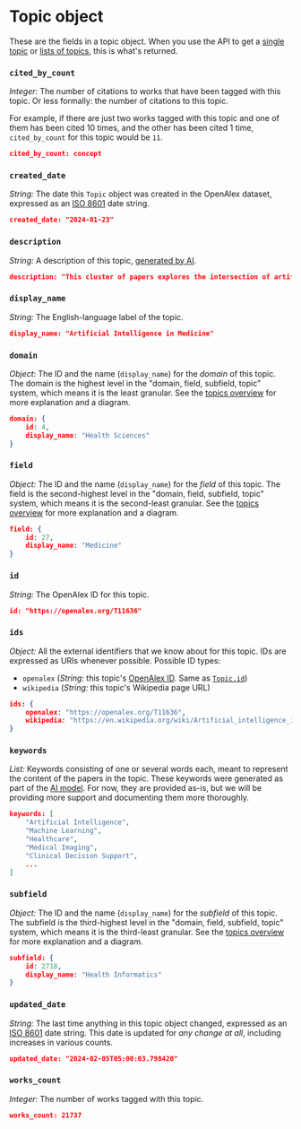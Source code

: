 # Topic object

These are the fields in a topic object. When you use the API to get a [single topic](../topics/get-a-single-topic.md) or [lists of topics](../topics/get-lists-of-topics.md), this is what's returned.

### `cited_by_count`

_Integer:_ The number of citations to works that have been tagged with this topic. Or less formally: the number of citations to this topic.

For example, if there are just two works tagged with this topic and one of them has been cited 10 times, and the other has been cited 1 time, `cited_by_count` for this topic would be `11`.

```json
cited_by_count: concept 
```

### `created_date`

_String:_ The date this `Topic` object was created in the OpenAlex dataset, expressed as an [ISO 8601](https://en.wikipedia.org/wiki/ISO\_8601) date string.

```json
created_date: "2024-01-23"
```

### `description`

_String:_ A description of this topic, [generated by AI](./README.md).

```json
description: "This cluster of papers explores the intersection of artificial intelligence and medicine, focusing on applications in healthcare, medical imaging, clinical decision support, and the ethical challenges associated with AI implementation. It delves into topics such as machine learning, big data, precision medicine, and the potential impact of AI on health equity."
```

### `display_name`

_String:_ The English-language label of the topic.

```json
display_name: "Artificial Intelligence in Medicine"
```

### `domain`

_Object:_ The ID and the name (`display_name`) for the _domain_ of this topic. The domain is the highest level in the "domain, field, subfield, topic" system, which means it is the least granular. See the [topics overview](./README.md) for more explanation and a diagram.

```json
domain: {
    id: 4,
    display_name: "Health Sciences"
}
```

### `field`

_Object:_ The ID and the name (`display_name`) for the _field_ of this topic. The field is the second-highest level in the "domain, field, subfield, topic" system, which means it is the second-least granular. See the [topics overview](./README.md) for more explanation and a diagram.

```json
field: {
    id: 27,
    display_name: "Medicine"
}
```

### `id`

_String:_ The OpenAlex ID for this topic.

```json
id: "https://openalex.org/T11636"
```

### `ids`

_Object:_ All the external identifiers that we know about for this topic. IDs are expressed as URIs whenever possible. Possible ID types:

* `openalex` (_String:_ this topic's [OpenAlex ID](../../how-to-use-the-api/get-single-entities/README.md#the-openalex-id). Same as [`Topic.id`](#id))
* `wikipedia` (_String:_ this topic's Wikipedia page URL)

```json
ids: {
    openalex: "https://openalex.org/T11636",
    wikipedia: "https://en.wikipedia.org/wiki/Artificial_intelligence_in_healthcare"
}
```

### `keywords`

_List:_ Keywords consisting of one or several words each, meant to represent the content of the papers in the topic. These keywords were generated as part of the [AI model](README.md). For now, they are provided as-is, but we will be providing more support and documenting them more thoroughly.

```json
keywords: [
    "Artificial Intelligence",
    "Machine Learning",
    "Healthcare",
    "Medical Imaging",
    "Clinical Decision Support",
    ...
]
```

### `subfield`

_Object:_ The ID and the name (`display_name`) for the _subfield_ of this topic. The subfield is the third-highest level in the "domain, field, subfield, topic" system, which means it is the third-least granular. See the [topics overview](./README.md) for more explanation and a diagram.

```json
subfield: {
    id: 2718,
    display_name: "Health Informatics"
}
```

### `updated_date`

_String:_ The last time anything in this topic object changed, expressed as an [ISO 8601](https://en.wikipedia.org/wiki/ISO\_8601) date string. This date is updated for _any change at all_, including increases in various counts.

```json
updated_date: "2024-02-05T05:00:03.798420"
```

### `works_count`

_Integer:_ The number of works tagged with this topic.

```json
works_count: 21737 
```
